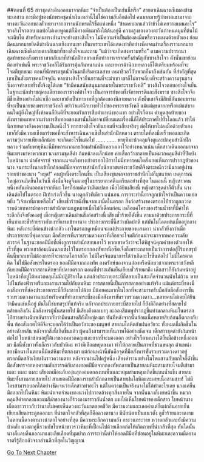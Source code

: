 ##ตอนที่ 65 สาวชุดดำเดินออกมาจากหิมะ
“จำเป็นต้องเป็นเช่นนี้หรือ”
สายตาเฉินฉางเซิงมองข้ามทะเลสาบ
การมีอยู่ของนักพรตชุดน้ำเงินเหล่านี้ไม่ใช่ความลับอีกต่อไป คนมากมายรู้ว่าพวกเขามาจากทางตะวันออกของลั่วหยางจากอารามนักพรตไร้ชื่อแห่งหนึ่ง
“ข้าเคยบอกแล้วว่าข้าไม่เคยวางแผนอะไร” ซางสิงโจวตอบ
ผลท้อไม่เคยพูดแต่ก็มีทางเดินมาถึงใต้ต้นอยู่ดี ความสูงของดวงตะวันกำหนดมุมที่ต้นไม้จะเติบโต
สำหรับคนทรงอำนาจอย่างซางสิงโจว ไม่มีความจำเป็นต้องลงมือหรือวางแผนด้วยตัวเอง ย่อมมีคนมากมายยิดดีฆ่าเฉินฉางเซิงแทนเขา
เป็นเพราะเขาได้แสดงท่าทีอย่างชัดเจนผ่านเรื่องราวมากมาย
เฉินฉางเซิงดึงสายตากลับมาที่ซางสิงโจวและถาม “แม้ว่าจะเกิดสงครามหรือ”
ตามความปรารถนาสุดท้ายของสังฆราช เขากลับมาที่สำนักฝึกหลวงเพื่อทำการเจรจาครั้งสำคัญกับซางสิงโจว ดังนั้นเขาย่อมต้องทำเช่นนี้
พระราชวังหลีได้รับการคุ้มกันหนาแน่น และทหารม้านิกายหลวงก็ได้เตรียมพร้อมที่จะโจมตีทุกขณะ ตอนที่นักพรตชุดน้ำเงินมาถึงริมทะเลสาบ เหมาชิวอวี่กับพวกก็มาถึงเช่นกัน
ที่สำคัญที่สุด เขาเป็นสังฆราชคนปัจจุบัน หากซางสิงโจวยืนกรานที่จะฆ่าเขา เขาก็ไม่อาจเลี่ยงที่จะสร้างความรุนแรง ซึ่งอาจทำลายทั่วทั้งจิงตูได้เลย
“ข้ามีคนสนับสนุนมากมายในพระราชวังหลี” ซางสิงโจวตอบอย่างใจเย็น
ในฐานะนักปราชญ์คนเดียวของราชวงศ์ต้าโจว เป็นอาจารย์ของทั้งจักรพรรดิและสังฆราช ซางสิงโจวจึงมีชื่อเสียงอย่างไม่น่าเชื่อ
และเขายังเป็นทายาทที่ถูกต้องของนิกายหลวง ดังนั้นเขาจึงมีสิทธิ์อันชอบธรรมที่จะเป็นนายของพระราชวังหลี
อย่าว่าแต่นักบวชทั่วไปของพระราชวังหลี แม้แต่มุขนายกหรือแม้แต่บางคนในผู้ยิ่งใหญ่ทั้งห้าคนก็ยินดีที่จะยอมรับการสืบตำแหน่งของเขา
อย่างไรก็ตาม คำพูดสุดท้ายของสังฆราชหมายความว่าการสืบทอดของเขานั้นไม่อาจเปลี่ยนและเรื่องนี้ก็ได้ประกาศไปทั่วโลกแล้ว ทำให้นิกายหลวงยังคงความเป็นหนึ่งไว้
หากซางสิงโจวยินยอมที่จะเสี่ยงจริงๆ ต่อให้เขาไม่ลงมือด้วยตัวเอง เขาก็ยังมีความแข็งแกร่งพอที่จะสังหารเฉินฉางเซิงในสำนักฝึกหลวง ตราบใดที่ลงมือเร็วพอและเกิดความวุ่นวายเพียงเล็กน้อย จะเกิดอะไรขึ้นต่อไป
……
……
พายุหิมะปกคลุมจิงตูและปกคุมสำนักฝึกหลวง ร่วมกับพายุหิมะนี้มีทหารมากมายล้อมสำนักฝึกหลวงเอาไว้อย่างหนาแน่น
เด็กสาวเดินออกมาจากหิมะตรงมาหาพวกเขา
นางสวมชุดสีดำ ก้มหน้าลงเล็กน้อย คอเสื้อกว้างกลายเป็นหมวกคลุมสีดำที่ปิดบังใบหน้านาง
น่าอัศจรรย์ จากถนนจนถึงทางเข้าตรอกไป๋ฮวาไม่มีทหารคนใดสังเกตเห็นการปรากฏตัวของนาง
จนกระทั่งนางเข้าใกล้ยอดฝีมือจากราชสำนักกับนักบวชแห่งราชวังหลีจึงตระหนักว่ามีนางอยู่ผ่านรอยเท้าของนาง
“หยุด!” คนผู้หนึ่งตระโกนขึ้น เป็นเสียงขุนพลจากราชสำนักไม่ก็มุขนายก
เหตุการณ์ใหญ่อาจเกิดขึ้นในวันนี้ ดังนั้นจิงตูจึงตกอยู่ในบรรยากาศตึงเครียดอย่างที่สุด ในตอนนี้ หญิงสาวคนหนึ่งพลันเดินออกมาจากหิมะ ใครก็ย่อมคิดว่ามันแปลก
เมื่อได้ยินเสียงนี้ หญิงสาวชุดดำก็ตัวสั่น นางเดินต่อไปในตรอก ฝีเท้าเร่งเร็วขึ้น นางดูกลัวทีเดียว
แน่นอน การกระทำนี้อาจถูกเข้าใจว่าเป็นความเย่อหยิ่ง
“เจ้าหาที่ตายหรือไง”
เสียงชั่วร้ายดังขึ้นจากเงามืดในตรอก
สิ่งก่อสร้างของตรอกไป๋ฮวาถูกกวาดราบด้วยทหารม้าของราชสำนักตามกฎหมายเมื่อไม่กี่เดือนก่อน เหลือแค่โครงของร้านน้ำชาที่มีค่าให้ระลึกถึงจึงยังคงอยู่
เมื่อหญิงสาวเดินผ่านสิ่งก่อสร้างนี้ เสียงชั่วร้ายก็ดังขึ้น ตามมาด้วยประกายกระบี่ที่เย็นชาและชั่วร้ายราวกับเงาที่แทงเข้าหานาง
ประกายกระบี่นี้สว่างผิดปกติ แต่มันไม่โดดเด่นเมื่ออยู่กลางหิมะ พลังกระบี่ค่อนข้างน่ากลัว
เงาในตรอกดูเหมือนจะแผ่ประกายของแสงดาว น่ากลัวยิ่งกว่าเมื่อประกายกระบี่พุ่งออกมา
มือสังหารขั้นรวบรวมดวงดาวที่เลือกจะโจมตีก่อนน่าจะมาจากหอความลับสวรรค์ ในฐานะยอดฝีมือที่เพิ่งถูกราชสำนักสยบเอาไว้ พวกเขาหวังว่าจะได้พิสูจน์คุณค่าของตัวเองให้เร็วที่สุด พวกเขาล้อมเฉินฉางเซิงไว้ในตรอกกองทัพเหนือซือเจิ้งก็เพราะกลายเป็นว่าการต่อสู้ไร้บทสรุป คืนนี้พวกเขาไม่ต้องการที่จะพลาดโอกาสอีก
ไม่มีใครจินตนาการได้ว่าเกิดอะไรขึ้นต่อไป
ไม่มีใครคาดคิด ไม่ใช่มือสังหารในตรอก ยอดฝีมือจากกองทัพ องครักษ์ของจวนอ๋องหรือนักบวชจากพระราชวังหลีกับยอดฝีมือจากสถานศึกษาที่ปลายตรอก
ตอนที่ปราณอันเย็นเยียบชั่วร้ายมาถึง เด็กสาวก็ยังก้มหน้าอยู่ ใบหน้าที่อยู่ใต้หมวกคลุมไม่มีปฏิกิริยาใด
แต่แล้วประกายกระบี่ก็สลายเป็นสะเก็ดจำนวนนับไม่ถ้วน หายไปในท้องฟ้าราตรีและผสานรวมไปกับลมหิมะ
การสลายนี้เป็นการสลายอย่างแท้จริง แม้แต่กระบี่ของมืองสังหารที่ส่องประกายกระบี่ก็ยังสลายไปด้วย
มีน้อยคนมากในโลกที่จะสามารถรับมือกับมือสังหารขั้นรวบรวมดวงดาวและสำหรับคนที่ทำลายกระบี่ของมือสังหารขั้นรวบรวมดวงดาว...หลายคนไม่เคยได้ยินว่ามีคนเช่นนี้อยู่
มันไม่ใช่บทสรุปที่แท้จริง หลังจากประกายกระบี่สลายไป ก็ยังมีอีกอย่างที่สลายไปคล้ายคลึงกัน
มือสังหารผู้นั้นสลายไป
มีเสียงอึงอลเบาๆ
ละอองสีชมพูปรากฏขึ้นท่ามกลางหิมะในตรอกไป๋ฮวาอย่างฉับพลันราวกับว่ามีคนสาดสีถังใหญ่ลงมา
ทันทีหลังจากนั้นก้อนเนื้อหลายสิบก้อนก็ตกลงกับพื้น ต้องสังเกตให้ดีจึงจะบอกได้ว่าเป็นอวัยวะของมนุษย์
สายลมโลหิตกับฝนอวัยวะ ทั้งหมดนี้เกิดขึ้นในอย่างฉับพลัน
หลังจากสิ่งนี้เกิดขึ้นแล้ว ผู้คนถึงสามารถเห็นภาพได้อย่างชัดเจน
เด็กสาวชุดดำยังก้มหน้าต่อไป ใบหน้าซ่อนอยู่ใต้เงาของหมวกคลุมและยากที่จะมองออก อย่างไรก็ตามนางได้ยื่นมือข้างหนึ่งออกมา
มือนี้ทั้งขาวทั้งเล็กราวกับบัวหิมะ ทว่ามีเลือดหยุดลงมา ทำให้กลายเป็นภาพที่ชวนขนลุก
ตำแหน่งของมือนางในตอนนี้มีแต่หิมะที่ตกลงมา แต่ก่อนหน้านี้มันคือจุดที่มือสังหารขั้นรวบรวมดวงดาวอยู่
ตรอกมืดสลัวเงียบงันราวความตาย
หลังจากผ่านไปครู่หนึ่ง เสียงคำรามอย่างโมโหผสานกับตกใจก็ดังขึ้น มือสังหารจากหอความลับสวรรค์กับสองยอดฝีมือจากกองทัพกลายเป็นสายลมหิมะสามสายโจมตีเข้ามา
เผละ เผละ เผละ เสียงเหมือนกับองุ่นสุกงอมตกลงบนพื้นและหลุมสามหลุมเกิดขึ้นบนน้ำแข็ง
สายลมหิมะทั้งสามสายสลายไป
สามยอดฝีมือของราชสำนักกลายเป็นสายฝนโลหิตและเศษเนื้อสามสาย!
ไม่มีใครสามารถบอกได้อย่างชัดเจนว่าเด็กสาวทำอะไร แต่ในความเป็นจริงนางไม่ได้ทำอะไรเลย
นางแค่ยื่นมือออกไปในหิมะ
หิมะนำเจตจำนงของนางไปกวาดล้างทุกสิ่งภายใน
จากนั้นนางก็เงยหน้าขึ้น
หมวกคลุมสีดำตกลงและผมสีดำของนางก็ร่วงลงมาราวกันน้ำตก เผยให้เห็นใบหน้าของเด็กสาว
ใบหน้านางเผือดขาวราวกับว่านางไม่เคยเห็นดวงตะวันมาตลอดชีวิต มีความงามและเลอค่าแต่ก็แผ่กลิ่นอายเย็นเยียบเสียดกระดูกออกมา
ที่น่าตกใจกลัวที่สุดก็คือดวงตานาง
มีนัยน์ตาเป็นแนวตั้ง
ดูชั่วร้ายและงดงาม
ในตอนนี้ดวงตานางน่าตกใจอย่างที่สุด
มีความระลึกความหลัง กระวนกระวาย หวาดกลัวและยังมีความบ้าคลั่ง
ดวงตาคู่นี้รวมกับใบหน้าขาวราวหิมะที่เปื้อนไปด้วยเลือดก่อให้เกิดภาพที่น่ากลัวที่สุด
ทันใดนั้นนางก็แลบลิ้นออกมาและเลียเลือดที่มุมปาก
การระทำนี้ทำให้ยอดฝีมือที่ซ่อนอยู่ในหิมะและความมืดยามราตรีรู้สึกกลัวจากส่วนลึกที่สุดในวิญญาณ


[Go To Next Chapter]( ./738.md)